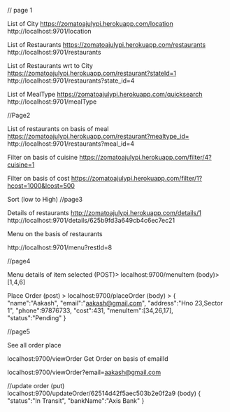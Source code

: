 // page 1

List of City
https://zomatoajulypi.herokuapp.com/location
http://localhost:9701/location

List of Restaurants
https://zomatoajulypi.herokuapp.com/restaurants 
http://localhost:9701/restaurants

List of Restaurants wrt to City
https://zomatoajulypi.herokuapp.com/restaurant?stateId=1 
http://localhost:9701/restaurants?state_id=4

List of MealType
https://zomatoajulypi.herokuapp.com/quicksearch 
http://localhost:9701/mealType

//Page2

List of restaurants on basis of meal
https://zomatoajulypi.herokuapp.com/restaurant?mealtype_id= 
http://localhost:9701/restaurants?meal_id=4

Filter on basis of cuisine
https://zomatoajulypi.herokuapp.com/filter/4?cuisine=1

Filter on basis of cost
https://zomatoajulypi.herokuapp.com/filter/1?hcost=1000&lcost=500

Sort (low to High)
//page3

Details of restaurants
http://zomatoajulypi.herokuapp.com/details/1 
http://localhost:9701/details/625b9fd3a649cb4c6ec7ec21

Menu on the basis of restaurants

http://localhost:9701/menu?restId=8

//page4

Menu details of item selected (POST)> localhost:9700/menuItem (body)> [1,4,6]

Place Order (post) > localhost:9700/placeOrder (body) > { "name":"Aakash", "email":"aakash@gmail.com", "address":"Hno 23,Sector 1", "phone":97876733, "cost":431, "menuItem":[34,26,17], "status":"Pending" }

//page5

See all order place

localhost:9700/viewOrder Get Order on basis of emailId

localhost:9700/viewOrder?email=aakash@gmail.com

//update order (put) localhost:9700/updateOrder/62514d42f5aec503b2e0f2a9 (body) { "status":"In Transit", "bankName":"Axis Bank" }